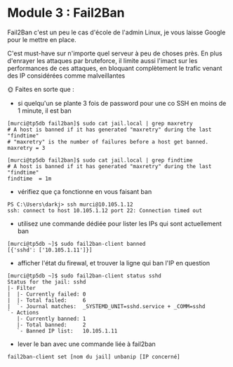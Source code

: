 # Module 3 : Fail2Ban

Fail2Ban c'est un peu le cas d'école de l'admin Linux, je vous laisse Google pour le mettre en place.

C'est must-have sur n'importe quel serveur à peu de choses près. En plus d'enrayer les attaques par bruteforce, il limite aussi l'imact sur les performances de ces attaques, en bloquant complètement le trafic venant des IP considérées comme malveillantes

🌞 Faites en sorte que :

- si quelqu'un se plante 3 fois de password pour une co SSH en moins de 1 minute, il est ban
```
[murci@tp5db fail2ban]$ sudo cat jail.local | grep maxretry
# A host is banned if it has generated "maxretry" during the last "findtime"
# "maxretry" is the number of failures before a host get banned.
maxretry = 3

[murci@tp5db fail2ban]$ sudo cat jail.local | grep findtime
# A host is banned if it has generated "maxretry" during the last "findtime"
findtime  = 1m
```
- vérifiez que ça fonctionne en vous faisant ban

```
PS C:\Users\darkj> ssh murci@10.105.1.12
ssh: connect to host 10.105.1.12 port 22: Connection timed out
```
- utilisez une commande dédiée pour lister les IPs qui sont actuellement ban

```
[murci@tp5db ~]$ sudo fail2ban-client banned
[{'sshd': ['10.105.1.11']}]
```

- afficher l'état du firewal, et trouver la ligne qui ban l'IP en question

```
[murci@tp5db ~]$ sudo fail2ban-client status sshd
Status for the jail: sshd
|- Filter
|  |- Currently failed: 0
|  |- Total failed:     6
|  `- Journal matches:  _SYSTEMD_UNIT=sshd.service + _COMM=sshd
`- Actions
   |- Currently banned: 1
   |- Total banned:     2
   `- Banned IP list:   10.105.1.11
```

- lever le ban avec une commande liée à fail2ban

```
fail2ban-client set [nom du jail] unbanip [IP concerné]
```